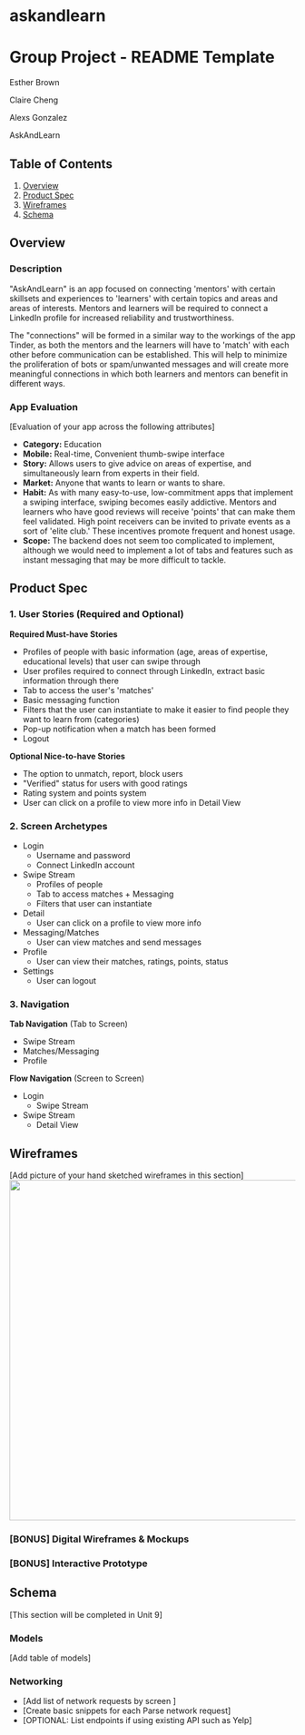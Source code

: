 # askandlearn

Group Project - README Template
===
Esther Brown

Claire Cheng

Alexs Gonzalez

AskAndLearn

## Table of Contents
1. [Overview](#Overview)
1. [Product Spec](#Product-Spec)
1. [Wireframes](#Wireframes)
2. [Schema](#Schema)

## Overview
### Description
"AskAndLearn" is an app focused on connecting 'mentors' with certain skillsets and experiences to 'learners' with certain topics and areas and areas of interests. Mentors and learners will be required to connect a LinkedIn profile for increased reliability and trustworthiness.

The "connections" will be formed in a similar way to the workings of the app Tinder, as both the mentors and the learners will have to 'match' with each other before communication can be established. This will help to minimize the proliferation of bots or spam/unwanted messages and will create more meaningful connections in which both learners and mentors can benefit in different ways.

### App Evaluation
[Evaluation of your app across the following attributes]
- **Category:** Education
- **Mobile:** Real-time, Convenient thumb-swipe interface
- **Story:** Allows users to give advice on areas of expertise, and simultaneously learn from experts in their field.
- **Market:** Anyone that wants to learn or wants to share.
- **Habit:** As with many easy-to-use, low-commitment apps that implement a swiping interface, swiping becomes easily addictive. Mentors and learners who have good reviews will receive 'points' that can make them feel validated. High point receivers can be invited to private events as a sort of 'elite club.' These incentives promote frequent and honest usage.
- **Scope:** The backend does not seem too complicated to implement, although we would need to implement a lot of tabs and features such as instant messaging that may be more difficult to tackle. 

## Product Spec

### 1. User Stories (Required and Optional)

**Required Must-have Stories**

* Profiles of people with basic information (age, areas of expertise, educational levels) that user can swipe through
* User profiles required to connect through LinkedIn, extract basic information through there
* Tab to access the user's 'matches'
* Basic messaging function
* Filters that the user can instantiate to make it easier to find people they want to learn from (categories)
* Pop-up notification when a match has been formed
* Logout

**Optional Nice-to-have Stories**

* The option to unmatch, report, block users
* "Verified" status for users with good ratings
* Rating system and points system
* User can click on a profile to view more info in Detail View

### 2. Screen Archetypes

* Login
   * Username and password
   * Connect LinkedIn account
* Swipe Stream
   * Profiles of people
   * Tab to access matches + Messaging
   * Filters that user can instantiate
* Detail
    * User can click on a profile to view more info
* Messaging/Matches
    * User can view matches and send messages
* Profile
    * User can view their matches, ratings, points, status
* Settings
    * User can logout

### 3. Navigation

**Tab Navigation** (Tab to Screen)

* Swipe Stream
* Matches/Messaging
* Profile

**Flow Navigation** (Screen to Screen)

* Login
   * Swipe Stream
* Swipe Stream
   * Detail View
  

## Wireframes
[Add picture of your hand sketched wireframes in this section]
<img src="YOUR_WIREFRAME_IMAGE_URL" width=600>

### [BONUS] Digital Wireframes & Mockups

### [BONUS] Interactive Prototype

## Schema 
[This section will be completed in Unit 9]
### Models
[Add table of models]
### Networking
- [Add list of network requests by screen ]
- [Create basic snippets for each Parse network request]
- [OPTIONAL: List endpoints if using existing API such as Yelp]

